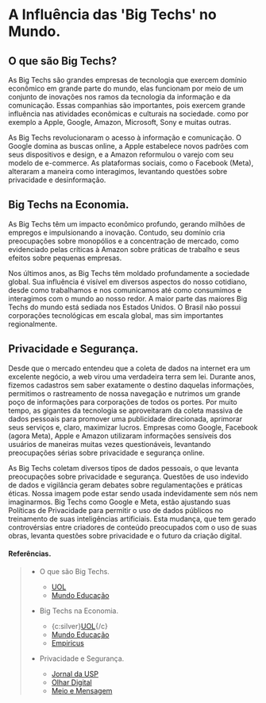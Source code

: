 # A Influência das 'Big Techs' no Mundo.

 ## O que são Big Techs?

As Big Techs são grandes empresas de tecnologia que exercem domínio econômico em grande parte do mundo, elas funcionam por meio de um conjunto de inovações nos ramos da tecnologia da informação e da comunicação. Essas companhias são importantes, pois exercem grande influência nas atividades econômicas e culturais na sociedade. como por exemplo a Apple, Google, Amazon, Microsoft, Sony e muitas outras.

As Big Techs revolucionaram o acesso à informação e comunicação. O Google domina as buscas online, a Apple estabelece novos padrões com seus dispositivos e design, e a Amazon reformulou o varejo com seu modelo de e-commerce. As plataformas sociais, como o Facebook (Meta), alteraram a maneira como interagimos, levantando questões sobre privacidade e desinformação.

## Big Techs na Economia.

As Big Techs têm um impacto econômico profundo, gerando milhões de empregos e impulsionando a inovação. Contudo, seu domínio cria preocupações sobre monopólios e a concentração de mercado, como evidenciado pelas críticas à Amazon sobre práticas de trabalho e seus efeitos sobre pequenas empresas.

Nos últimos anos, as Big Techs têm moldado profundamente a sociedade global. Sua influência é visível em diversos aspectos do nosso cotidiano, desde como trabalhamos e nos comunicamos até como consumimos e interagimos com o mundo ao nosso redor. A maior parte das maiores Big Techs do mundo está sediada nos Estados Unidos. O Brasil não possui corporações tecnológicas em escala global, mas sim importantes regionalmente.

## Privacidade e Segurança.

Desde que o mercado entendeu que a coleta de dados na internet era um excelente negócio, a web virou uma verdadeira terra sem lei. Durante anos, fizemos cadastros sem saber exatamente o destino daquelas informações, permitimos o rastreamento de nossa navegação e nutrimos um grande poço de informações para corporações de todos os portes. Por muito tempo, as gigantes da tecnologia se aproveitaram da coleta massiva de dados pessoais para promover uma publicidade direcionada, aprimorar seus serviços e, claro, maximizar lucros. Empresas como Google, Facebook (agora Meta), Apple e Amazon utilizaram informações sensíveis dos usuários de maneiras muitas vezes questionáveis, levantando preocupações sérias sobre privacidade e segurança online.

As Big Techs coletam diversos tipos de dados pessoais, o que levanta preocupações sobre privacidade e segurança. Questões de uso indevido de dados e vigilância geram debates sobre regulamentações e práticas éticas. Nossa imagem pode estar sendo usada indevidamente sem nós nem imaginarmos. Big Techs como Google e Meta, estão ajustando suas Políticas de Privacidade para permitir o uso de dados públicos no treinamento de suas inteligências artificiais. Esta mudança, que tem gerado controvérsias entre criadores de conteúdo preocupados com o uso de suas obras, levanta questões sobre privacidade e o futuro da criação digital.

#### Referências.
> - O que são Big Techs.
>   - [UOL](https://brasilescola.uol.com.br/o-que-e/geografia/o-que-sao-big-techs.htm)
>   - [Mundo Educação](https://mundoeducacao.uol.com.br/geografia/o-que-sao-big-techs.htm)
> 
> - Big Techs na Economia.
>   - {c:silver}[UOL](https://brasilescola.uol.com.br/o-que-e/geografia/o-que-sao-big-techs.htm){/c}
>   - [Mundo Educação](https://mundoeducacao.uol.com.br/geografia/o-que-sao-big-techs.htm)
>   - [Empiricus](https://www.empiricus.com.br/explica/big-techs/)
> 
> - Privacidade e Segurança.
>   - [Jornal da USP](https://jornal.usp.br/articulistas/paulo-feldmann/o-assombroso-poder-das-big-techs-na-economia-e-na-politica-dos-paises/)
>   - [Olhar Digital](https://olhardigital.com.br/2023/09/11/seguranca/como-google-meta-e-microsoft-utilizam-seus-dados-pessoais-para-treinar-ias/)
>   - [Meio e Mensagem](https://sxsw.meioemensagem.com.br/noticias2019/2019/03/11/privacidade-e-o-lado-obscuro-das-big-techs/)
>     
